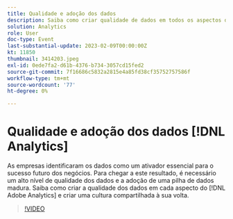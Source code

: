 ```yaml
---
title: Qualidade e adoção dos dados
description: Saiba como criar qualidade de dados em todos os aspectos do Adobe Analytics e criar uma cultura compartilhada em torno dele.
solution: Analytics
role: User
doc-type: Event
last-substantial-update: 2023-02-09T00:00:00Z
kt: 11850
thumbnail: 3414203.jpeg
exl-id: 0ede7fa2-d61b-4376-b734-3057cd15fed2
source-git-commit: 7f16686c5832a2815e4a85fd38cf35752757586f
workflow-type: tm+mt
source-wordcount: '77'
ht-degree: 0%

---
```


# Qualidade e adoção dos dados [!DNL Analytics]

As empresas identificaram os dados como um ativador essencial para o sucesso futuro dos negócios. Para chegar a este resultado, é necessário um alto nível de qualidade dos dados e a adoção de uma pilha de dados madura. Saiba como criar a qualidade dos dados em cada aspecto do [!DNL Adobe Analytics] e criar uma cultura compartilhada à sua volta.

>[!VIDEO](https://video.tv.adobe.com/v/3414203/?quality=12&learn=on)
